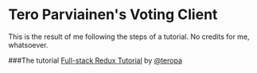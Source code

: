 # Tero Parviainen's Voting Client

This is the result of me following the steps of a tutorial. No credits for me, whatsoever.

###The tutorial
[Full-stack Redux Tutorial](http://teropa.info/blog/2015/09/10/full-stack-redux-tutorial.html) by [@teropa](https://twitter.com/teropa)
